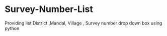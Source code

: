 # Survey-Number-List
Providing list District ,Mandal, Village , Survey number drop down box using python
